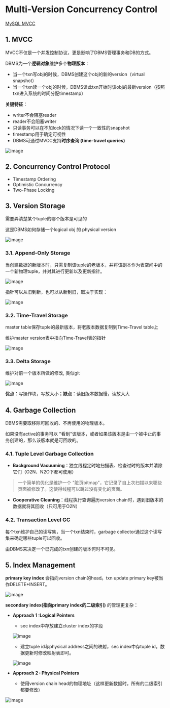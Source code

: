 # Multi-Version Concurrency Control

[MySQL MVCC](https://blog.csdn.net/SnailMann/article/details/94724197)

## 1. MVCC

MVCC不仅是一个并发控制协议，更是影响了DBMS管理事务和DB的方式。

DBMS为一个**逻辑对象**维护多个**物理版本**：

- 当一个txn写obj的时候，DBMS创建这个obj的新的version（virtual snapshot）
- 当一个txn读一个obj的时候，DBMS读此txn开始时该obj的最新version（按照txn进入系统的时间分配timestamp）

**关键特征**：

- writer不会阻塞reader
- reader不会阻塞writer
- 只读事务可以在不加lock的情况下读一个一致性的snapshot
- timestamp用于确定可视性
- DBMS可通过MVCC支持**时序查询 (time-travel queries)**

![image](https://user-images.githubusercontent.com/29897667/127214650-3d88e297-f12b-46f7-9d8e-69d3ef278f3c.png)

## 2. Concurrency Control Protocol

- Timestamp Ordering
- Optimistic Concurrency
- Two-Phase Locking

## 3. Version Storage

需要弄清楚某个tuple的哪个版本是可见的

这是DBMS如何存储一个logical obj 的 physical version

![image](https://user-images.githubusercontent.com/29897667/127383417-d68d4ca1-1721-4dfa-8086-717ab86604c2.png)

### 3.1. Append-Only Storage

当创建数据的新版本时，只需复制该tuple的老版本，并将该副本作为表空间中的一个新物理tuple，并对其进行更新以及更新指针。

![image](https://user-images.githubusercontent.com/29897667/127378857-ac9351f9-a610-483a-a7a6-75ca2fb0fc89.png)

指针可以从旧到新，也可以从新到旧，取决于实现：

![image](https://user-images.githubusercontent.com/29897667/127378920-4cbdd550-d8e6-49a4-acc2-93ed5b2c5aeb.png)

### 3.2. Time-Travel Storage

master table保存tuple的最新版本，将老版本数据复制到Time-Travel table上

维护master version表中指向Time-Travel表的指针

![image](https://user-images.githubusercontent.com/29897667/127379656-373079b9-5a2d-43e1-a1c5-56be095e0212.png)

### 3.3. Delta Storage

维护对前一个版本所做的修改, 类似git

![image](https://user-images.githubusercontent.com/29897667/127381987-f3b8fa42-9069-4895-b838-b7123c508e0c.png)

**优点**：写操作块，写放大小；**缺点**：读旧版本数据慢，读放大大

## 4. Garbage Collection

DBMS需要取移除可回收的、不再使用的物理版本。

如果没有active的事务可以 "看到"该版本，或者如果该版本是由一个被中止的事务创建的，那么该版本就是可回收的。

### 4.1. Tuple Level Garbage Collection

- **Background Vacuuming**：独立线程定时地扫描表、检查过时的版本并清除它们（O2N、N2O下都可使用）
> 一个简单的优化是维护一个 "脏页bitmap"，它记录了自上次扫描以来哪些页面被修改了。这使得线程可以跳过没有变化的页面。

- **Cooperative Cleaning**：线程执行查询遍历version chain时，遇到旧版本的数据就将其回收（只可用于O2N）

### 4.2. Transaction Level GC

每个txn维护自己的读写集，当一个txn结束时，garbage collector通过这个读写集来确定哪些tuple可以回收。

由DBMS来决定一个已完成的txn创建的版本何时不可见。

## 5. Index Management

**primary key index** 会指向version chain的head。txn update primary key被当作DELETE+INSERT。

![image](https://user-images.githubusercontent.com/29897667/127734860-44e5dff0-89fe-4db2-90ab-37af1e5e8f5f.png)

**secondary index(指向primary index的二级索引)** 的管理更复杂：

- **Approach 1 :Logical Pointers**

  - sec index中存放建立cluster index的字段

  ![image](https://user-images.githubusercontent.com/29897667/127734927-512c1730-57bf-4a3b-8a93-407dc944512a.png)

  - 建立tuple id与physical address之间的映射，sec index中存tuple id。数据更新时修改映射表即可。

  ![image](https://user-images.githubusercontent.com/29897667/127734968-bfbb2db4-b4cb-418f-8034-9713f21f4323.png)

  

- **Approach 2 : Physical Pointers**

  - 使用version chain head的物理地址（这样更新数据时，所有的二级索引都要修改）

![image](https://user-images.githubusercontent.com/29897667/127734870-16772f21-6100-4cca-a9fc-6c2ff5055aa7.png)